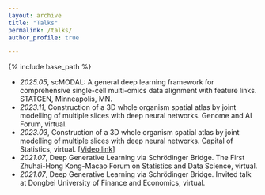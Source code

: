```yaml
---
layout: archive
title: "Talks"
permalink: /talks/
author_profile: true

---
```


{% include base_path %}

- *2025.05*, scMODAL: A general deep learning framework for comprehensive single-cell multi-omics data alignment with feature links. STATGEN, Minneapolis, MN.
- *2023.11*, Construction of a 3D whole organism spatial atlas by joint modelling of multiple slices with deep neural networks. Genome and AI Forum, virtual.
- *2023.03*, Construction of a 3D whole organism spatial atlas by joint modelling of multiple slices with deep neural networks. Capital of Statistics, virtual. \[[Video link](https://www.bilibili.com/video/BV1s24y1L7ku)\]
- *2021.07*, Deep Generative Learning via Schrödinger Bridge. The First Zhuhai-Hong Kong-Macao Forum on Statistics and Data Science, virtual.
- *2021.07*, Deep Generative Learning via Schrödinger Bridge. Invited talk at Dongbei University of Finance and Economics, virtual.
